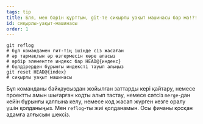```yaml
---
tags: tip
title: Бля, мен бәрін құрттым, git-те сиқырлы уақыт машинасы бар ма!?!
id: сиқырлы-уақыт-машинасы
order: 1
---
```


```git
git reflog
# бұл командамен гит-тің ішінде cіз жасаған
# әр тармақтын әр өзгермесін көре аласыз  
# әрбір элементте индекс бар HEAD@{индекс}
# бүлдірерден бұрынғы индексті тауып алыңыз
git reset HEAD@{index}
# сиқырлы уақыт машинасы
```

Бұл команданы байқаусыздан жойылған заттарды кері қайтару, немесе проектты амын шығарған кодты алып тастау, немесе сәтсіз `merge`-дан кейін бұрынғы қалпына келу, немесе код жасап жүрген кезге оралу үшін қолданыңыз. Мен `reflog`-ты жиі қолданамын. Осы фичаны қосқан адамға алғысым шексіз.
